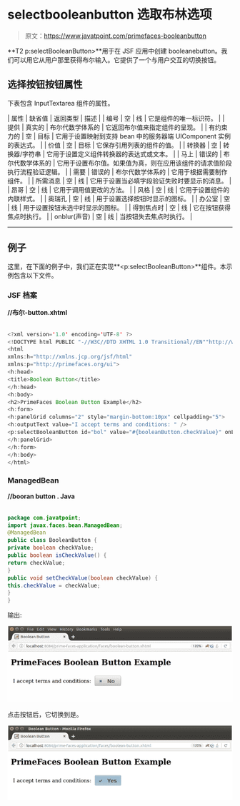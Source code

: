 # selectbooleanbutton 选取布林选项

> 原文：<https://www.javatpoint.com/primefaces-booleanbutton>

**T2 p:selectBooleanButton>**用于在 JSF 应用中创建 booleanebutton。我们可以用它从用户那里获得布尔输入。它提供了一个与用户交互的切换按钮。

## 选择按钮按钮属性

下表包含 InputTextarea 组件的属性。

| 属性 | 缺省值 | 返回类型 | 描述 |
| 编号 | 空 | 线 | 它是组件的唯一标识符。 |
| 提供 | 真实的 | 布尔代数学体系的 | 它返回布尔值来指定组件的呈现。 |
| 有约束力的 | 空 | 目标 | 它用于设置映射到支持 bean 中的服务器端 UIComponent 实例的表达式。 |
| 价值 | 空 | 目标 | 它保存引用列表的组件的值。 |
| 转换器 | 空 | 转换器/字符串 | 它用于设置定义组件转换器的表达式或文本。 |
| 马上 | 错误的 | 布尔代数学体系的 | 它用于设置布尔值。如果值为真，则在应用该组件的请求值阶段执行流程验证逻辑。 |
| 需要 | 错误的 | 布尔代数学体系的 | 它用于根据需要制作组件。 |
| 所需消息 | 空 | 线 | 它用于设置当必填字段验证失败时要显示的消息。 |
| 昂哥 | 空 | 线 | 它用于调用值更改的方法。 |
| 风格 | 空 | 线 | 它用于设置组件的内联样式。 |
| 奥瑞孔 | 空 | 线 | 用于设置选择按钮时显示的图标。 |
| 办公室 | 空 | 线 | 用于设置按钮未选中时显示的图标。 |
| 得到焦点时 | 空 | 线 | 它在按钮获得焦点时执行。 |
| onblur(声音) | 空 | 线 | 当按钮失去焦点时执行。 |

* * *

## 例子

这里，在下面的例子中，我们正在实现**<p:selectBooleanButton>**组件。本示例包含以下文件。

### JSF 档案

**//布尔-button.xhtml**

```java

<?xml version='1.0' encoding='UTF-8' ?>
<!DOCTYPE html PUBLIC "-//W3C//DTD XHTML 1.0 Transitional//EN""http://www.w3.org/TR/xhtml1/DTD/xhtml1-transitional.dtd">
<html 
xmlns:h="http://xmlns.jcp.org/jsf/html"
xmlns:p="http://primefaces.org/ui">
<h:head>
<title>Boolean Button</title>
</h:head>
<h:body>
<h2>PrimeFaces Boolean Button Example</h2>
<h:form>
<h:panelGrid columns="2" style="margin-bottom:10px" cellpadding="5">
<h:outputText value="I accept terms and conditions: " />
<p:selectBooleanButton id="bol" value="#{booleanButton.checkValue}" onLabel="Yes" offLabel="No" style="width:80px" onIcon="ui-icon-check" offIcon="ui-icon-close"/>
</h:panelGrid>
</h:form>
</h:body>
</html>

```

### ManagedBean

**//booran button . Java**

```java

package com.javatpoint;
import javax.faces.bean.ManagedBean;
@ManagedBean
public class BooleanButton {
private boolean checkValue;   
public boolean isCheckValue() {
return checkValue;
}
public void setCheckValue(boolean checkValue) {
this.checkValue = checkValue;
}
}

```

输出:

![Primefaces Selectbooleanbutton 1](img/f5904489167a60c13fff482b21edae6f.png)

点击按钮后，它切换到是。

![Primefaces Selectbooleanbutton 2](img/8f6df63ecd01b3ff73be0ed842b25154.png)
